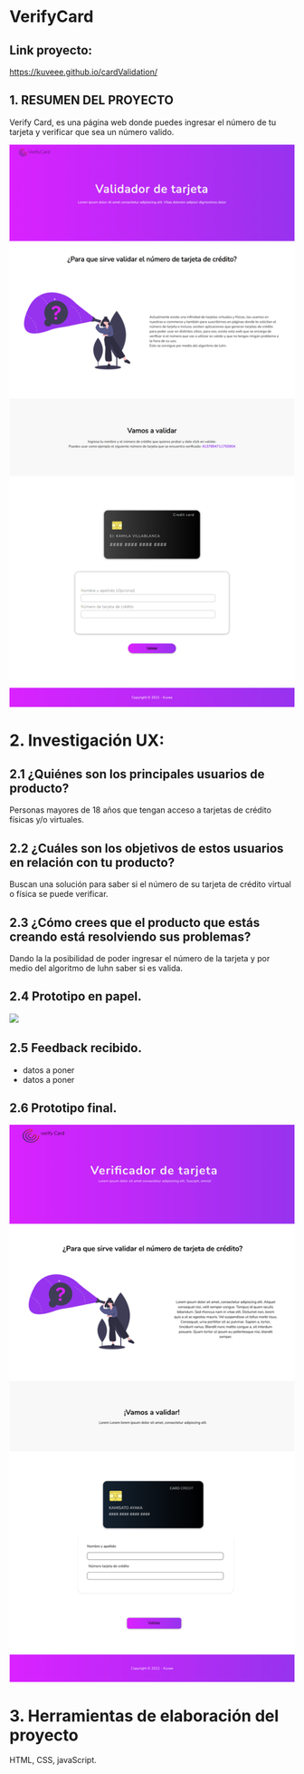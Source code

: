 # VerifyCard 

## Link proyecto:
   https://kuveee.github.io/cardValidation/

## 1. RESUMEN DEL PROYECTO

Verify Card, es una página web donde puedes ingresar el número de tu tarjeta y verificar que sea un número valido.

<img src = "src/img/readme/paginaWebFinal.png">

# 2. Investigación UX:
## 2.1 ¿Quiénes son los principales usuarios de producto?

Personas mayores de 18 años que tengan acceso a tarjetas de crédito físicas y/o virtuales.


## 2.2 ¿Cuáles son los objetivos de estos usuarios en relación con tu producto? 

Buscan una solución para saber si el número de su tarjeta de crédito virtual o física se puede verificar.  

## 2.3 ¿Cómo crees que el producto que estás creando está resolviendo sus problemas? 

Dando la la posibilidad de poder ingresar el número de la tarjeta y por medio del algoritmo de luhn saber si es valida.

## 2.4 Prototipo en papel.

<img src = "src/img/readme/prototipoPapel.jpg">


## 2.5 Feedback recibido.

* datos a poner
* datos a poner

## 2.6  Prototipo final.

<img src = "src/img/readme/prototipoFinal.png">

# 3. Herramientas de elaboración del proyecto

HTML, CSS, javaScript.



